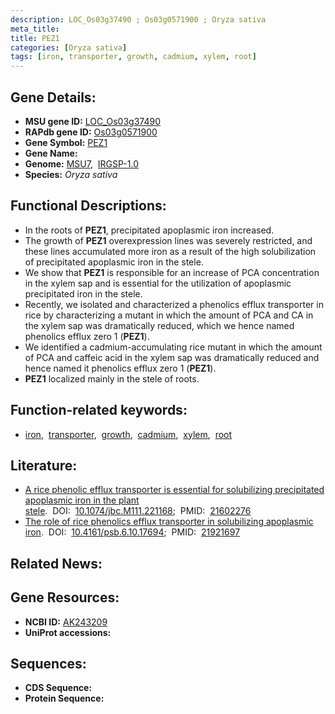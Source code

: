 ```yaml
---
description: LOC_Os03g37490 ; Os03g0571900 ; Oryza sativa
meta_title:
title: PEZ1
categories: [Oryza sativa]
tags: [iron, transporter, growth, cadmium, xylem, root]
---
```


## Gene Details:
- **MSU gene ID:** [LOC_Os03g37490](http://rice.uga.edu/cgi-bin/ORF_infopage.cgi?orf=LOC_Os03g37490)  
- **RAPdb gene ID:** [Os03g0571900](https://rapdb.dna.affrc.go.jp/locus/?name=Os03g0571900)  
- **Gene Symbol:** <u>PEZ1</u>
- **Gene Name:**
- **Genome:**  [MSU7](http://rice.uga.edu/),&nbsp;&nbsp;[IRGSP-1.0](https://rapdb.dna.affrc.go.jp/download/irgsp1.html)
- **Species:** *Oryza sativa*

## Functional Descriptions:
   - In the roots of **PEZ1**, precipitated apoplasmic iron increased.
   - The growth of **PEZ1** overexpression lines was severely restricted, and these lines accumulated more iron as a result of the high solubilization of precipitated apoplasmic iron in the stele.
   - We show that **PEZ1** is responsible for an increase of PCA concentration in the xylem sap and is essential for the utilization of apoplasmic precipitated iron in the stele.
   - Recently, we isolated and characterized a phenolics efflux transporter in rice by characterizing a mutant in which the amount of PCA and CA in the xylem sap was dramatically reduced, which we hence named phenolics efflux zero 1 (**PEZ1**).
   - We identified a cadmium-accumulating rice mutant in which the amount of PCA and caffeic acid in the xylem sap was dramatically reduced and hence named it phenolics efflux zero 1 (**PEZ1**).
   - **PEZ1** localized mainly in the stele of roots.

## Function-related keywords:
   - [iron](/tags/iron/),&nbsp;&nbsp;[transporter](/tags/transporter/),&nbsp;&nbsp;[growth](/tags/growth/),&nbsp;&nbsp;[cadmium](/tags/cadmium/),&nbsp;&nbsp;[xylem](/tags/xylem/),&nbsp;&nbsp;[root](/tags/root/)

## Literature:
   - [A rice phenolic efflux transporter is essential for solubilizing precipitated apoplasmic iron in the plant stele](https://www.doi.org/10.1074/jbc.M111.221168).&nbsp;&nbsp;DOI:&nbsp;&nbsp;[10.1074/jbc.M111.221168](https://www.doi.org/10.1074/jbc.M111.221168);&nbsp;&nbsp;PMID:&nbsp;&nbsp;[21602276](https://pubmed.ncbi.nlm.nih.gov/21602276/)
   - [The role of rice phenolics efflux transporter in solubilizing apoplasmic iron](https://www.doi.org/10.4161/psb.6.10.17694).&nbsp;&nbsp;DOI:&nbsp;&nbsp;[10.4161/psb.6.10.17694](https://www.doi.org/10.4161/psb.6.10.17694);&nbsp;&nbsp;PMID:&nbsp;&nbsp;[21921697](https://pubmed.ncbi.nlm.nih.gov/21921697/)

## Related News:

## Gene Resources:
- **NCBI ID:**  [AK243209](http://www.ncbi.nlm.nih.gov/nuccore/AK243209)
- **UniProt accessions:** [](https://www.uniprot.org/uniprotkb//entry)

## Sequences:
- **CDS Sequence:**
- **Protein Sequence:**
